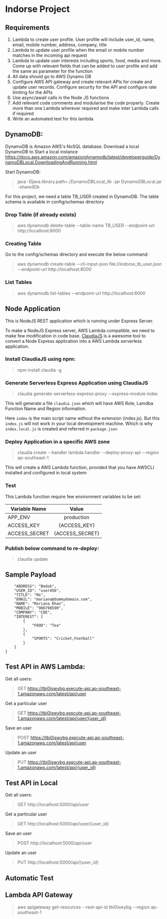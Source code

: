 # Indorse Project 

## Requirements

1. Lambda to create user profile. User profile will include user_id, name, email, mobile number, address, company, title
2. Lambda to update user profile when the email or mobile number matches in the incoming api request
3. Lambda to update user interests  including sports, food, media and more. Come up with relevant fields that can be added to user profile and add the same as parameter for the function
4. All data should go to AWS Dynamo DB
5. Configure AWS API gateway and create relevant APIs for create and update user records. Configure security for the API and configure rate limiting for the APIs
6. Use async/await calls in the Node JS functions
7. Add relevant code comments and modularise the code properly. Create more than one Lambda wherever required and make inter Lambda calls if required
8. Write an automated test for this lambda

## DynamoDB:
DynamoDB is Amazon AWS's NoSQL database. Download a local DynamoDB to Start a local instance
https://docs.aws.amazon.com/amazondynamodb/latest/developerguide/DynamoDBLocal.DownloadingAndRunning.html

Start DynamoDB:
> java -Djava.library.path=./DynamoDBLocal_lib -jar DynamoDBLocal.jar -sharedDb

For this project, we need a table TB_USER created in DynamoDB. The table schema is available in config/schemas directory

### Drop Table (if already exists)
> aws dynamodb delete-table --table-name TB_USER --endpoint-url http://localhost:8000

### Creating Table
Go to the config/schemas directory and execute the below command:
> aws dynamodb create-table --cli-input-json file://indorse_tb_user.json --endpoint-url http://localhost:8000

### List Tables
> aws dynamodb list-tables --endpoint-url http://localhost:8000

## Node Application
This is NodeJS REST application which is running under Express Server.

To make a NodeJS Express server, AWS Lambda compatible, we need to make few modification in code base.
[ClaudiaJS](https://claudiajs.com/) is a awesome tool to convert a Node Express application into a AWS Lambda serverless application.

### Install ClaudiaJS using npm:
> npm install claudia -g

### Generate Serverless Express Application using ClaudiaJS
>claudia generate-serverless-express-proxy --express-module index

This will generate a file ```claudia.json``` which will have AWS Role, Lamdba Function Name and Region information.

Here ```index``` is the main script name without the extension (index.js).
But this ```index.js``` will not work in your local development machine. Which is why ```index.local.js``` is created and referred in ```package.json```

### Deploy Application in a specific AWS zone 
>claudia create --handler lambda.handler --deploy-proxy-api --region ap-southeast-1

This will create a AWS Lambda function, provided that you have AWSCLI installed and configured in local system

### Test
This Lambda function require few environment variables to be set:

| Variable Name        | Value                               |
| -------------------- |:-----------------------------------:|
| APP_ENV              | production                          |
| ACCESS_KEY           | {ACCESS_KEY}                        |
| ACCESS_SECRET        | {ACCESS_SECRET}                     |

### Publish below command to re-deploy:
>claudia update

## Sample Payload
```{
    "ADDRESS": "Bedok",
    "USER_ID": "user456",
    "TITLE": "Ms",
    "EMAIL": "mariana@dummydomain.com",
    "NAME": "Mariana Khan",
    "MOBILE": "986798590",
    "COMPANY": "CDE",
    "INTEREST": [
        {
            "FOOD": "Tea"
        },
        {
            "SPORTS": "Cricket,Football"
        }
    ]
}
```

## Test API in AWS Lambda:

Get all users:
> GET https://tbi0iswybg.execute-api.ap-southeast-1.amazonaws.com/latest/api/user

Get a particular user
> GET https://tbi0iswybg.execute-api.ap-southeast-1.amazonaws.com/latest/api/user/{user_id}

Save an user
> POST https://tbi0iswybg.execute-api.ap-southeast-1.amazonaws.com/latest/api/user

Update an user
> PUT https://tbi0iswybg.execute-api.ap-southeast-1.amazonaws.com/latest/api/{user_id}

## Test API in Local

Get all users:
> GET http://localhost:5000/api/user

Get a particular user
> GET http://localhost:5000/api/user/{user_id}

Save an user
> POST http://localhost:5000/api/user

Update an user
> PUT http://localhost:5000/api/{user_id}

## Automatic Test


## Lambda API Gateway

> aws apigateway get-resources --rest-api-id tbi0iswybg --region ap-southeast-1